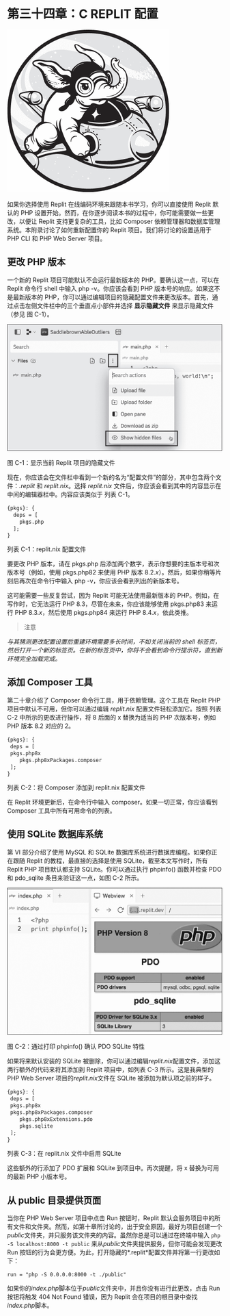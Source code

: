 

# 第三十四章：C REPLIT 配置



![](img/opener.jpg)

如果你选择使用 Replit 在线编码环境来跟随本书学习，你可以直接使用 Replit 默认的 PHP 设置开始。然而，在你逐步阅读本书的过程中，你可能需要做一些更改，以便让 Replit 支持更复杂的工具，比如 Composer 依赖管理器和数据库管理系统。本附录讨论了如何重新配置你的 Replit 项目。我们将讨论的设置适用于 PHP CLI 和 PHP Web Server 项目。

## 更改 PHP 版本

一个新的 Replit 项目可能默认不会运行最新版本的 PHP。要确认这一点，可以在 Replit 命令行 shell 中输入 php -v。你应该会看到 PHP 版本号的响应。如果这不是最新版本的 PHP，你可以通过编辑项目的隐藏配置文件来更改版本。首先，通过点击左侧文件栏中的三个垂直点小部件并选择 **显示隐藏文件** 来显示隐藏文件（参见 图 C-1）。

![](img/figureC-1.jpg)

图 C-1：显示当前 Replit 项目的隐藏文件

现在，你应该会在文件栏中看到一个新的名为“配置文件”的部分，其中包含两个文件：*.replit* 和 *replit.nix*。选择 *replit.nix* 文件后，你应该会看到其中的内容显示在中间的编辑器栏中。内容应该类似于 列表 C-1。

```
{pkgs}: {
  deps = [
    pkgs.php
  ];
}
```

列表 C-1：replit.nix 配置文件

要更改 PHP 版本，请在 pkgs.php 后添加两个数字，表示你想要的主版本号和次版本号（例如，使用 pkgs.php82 来使用 PHP 版本 8.2.*x*）。然后，如果你稍等片刻后再次在命令行中输入 php -v，你应该会看到列出的新版本号。

这可能需要一些反复尝试，因为 Replit 可能无法使用最新版本的 PHP。例如，在写作时，它无法运行 PHP 8.3，尽管在未来，你应该能够使用 pkgs.php83 来运行 PHP 8.3.*x*，然后使用 pkgs.php84 来运行 PHP 8.4.*x*，依此类推。

> 注意

*与其猜测更改配置设置后重建环境需要多长时间，不如关闭当前的 shell 标签页，然后打开一个新的标签页。在新的标签页中，你将不会看到命令行提示符，直到新环境完全加载完成。*

## 添加 Composer 工具

第二十章介绍了 Composer 命令行工具，用于依赖管理。这个工具在 Replit PHP 项目中默认不可用，但你可以通过编辑 *replit.nix* 配置文件轻松添加它。按照 列表 C-2 中所示的更改进行操作，将 8 后面的 x 替换为适当的 PHP 次版本号，例如 PHP 版本 8.2 对应的 2。

```
{pkgs}: {
 deps = [
 pkgs.php8x
    pkgs.php8xPackages.composer
 ];
}
```

列表 C-2：将 Composer 添加到 replit.nix 配置文件

在 Replit 环境更新后，在命令行中输入 composer。如果一切正常，你应该看到 Composer 工具中所有可用命令的列表。

## 使用 SQLite 数据库系统

第 VI 部分介绍了使用 MySQL 和 SQLite 数据库系统进行数据库编程。如果你正在跟随 Replit 的教程，最直接的选择是使用 SQLite，截至本文写作时，所有 Replit PHP 项目默认都支持 SQLite。你可以通过执行 phpinfo() 函数并检查 PDO 和 pdo_sqlite 条目来验证这一点，如图 C-2 所示。

![](img/figureC-2.jpg)

图 C-2：通过打印 phpinfo() 确认 PDO SQLite 特性

如果将来默认安装的 SQLite 被删除，你可以通过编辑*replit.nix*配置文件，添加这两行额外的代码来将其添加到 Replit 项目中，如列表 C-3 所示。这是我典型的 PHP Web Server 项目的*replit.nix*文件在 SQLite 被添加为默认项之前的样子。

```
{pkgs}: {
 deps = [
 pkgs.php8x
 pkgs.php8xPackages.composer
    pkgs.php8xExtensions.pdo
    pkgs.sqlite
 ];
}
```

列表 C-3：在 replit.nix 文件中启用 SQLite

这些额外的行添加了 PDO 扩展和 SQLite 到项目中。再次提醒，将 x 替换为可用的最新 PHP 小版本号。

## 从 public 目录提供页面

当你在 PHP Web Server 项目中点击 Run 按钮时，Replit 默认会服务项目中的所有文件和文件夹。然而，如第十章所讨论的，出于安全原因，最好为项目创建一个*public*文件夹，并只服务该文件夹的内容。虽然你总是可以通过在终端中输入 `php -S localhost:8000 -t public` 来从*public*文件夹提供服务，但你可能会发现更改 Run 按钮的行为会更方便。为此，打开隐藏的*.replit*配置文件并将第一行更改如下：

```
run = "php -S 0.0.0.0:8000 -t ./public"
```

如果你的*index.php*脚本位于*public*文件夹中，并且你没有进行此更改，点击 Run 按钮将触发 404 Not Found 错误，因为 Replit 会在项目的根目录中查找*index.php*脚本。
